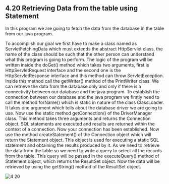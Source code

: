 4.20 Retrieving Data from the table using Statement
---------------------------------------------------
In this program we are going to fetch the data from the database in the table from our java program.
 
To accomplish our goal we first have to make a class named as ServletFetchingData which must extends the abstract HttpServlet class, the name of the class should be such that the other person can understand what this program is going to perform. The logic of the program will be written inside the doGet() method which takes two arguments, first is HttpServletRequest interface and the second one is the HttpServletResponse interface and this method can throw ServletException.
Inside this method call the getWriter() method of the PrintWriter class. We can retrieve the data from the database only and only if there is a connectivity between our database and the java program. To establish the connection between our database and the java program we firstly need to call the method forName() which is static in nature of the class ClassLoader. It takes one argument which tells about the database driver  we are going to use. Now use the static method getConnection() of the DriverManager class. This method takes three arguments and returns the Connection object. SQL statements are executed and  results are returned within the context of a connection. Now your connection has been established. Now use the method createStatement() of the Connection object which will return the Statement object. This object is used for executing a static SQL statement and obtaining the results produced by it. As we need to retrieve the data from the table so we need to write a query to select all the records from the table. This query will be passed in the executeQuery() method of Statement object, which returns the ResultSet object. Now the data will be retrieved by using the getString() method of the ResultSet object.


![4 20](https://cloud.githubusercontent.com/assets/16961604/13395673/3de43d8c-df16-11e5-9fdc-6f5c57abfd81.png)
